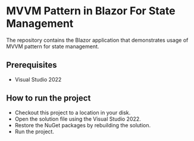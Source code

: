 # MVVM Pattern in Blazor For State Management

The repository contains the Blazor application that demonstrates usage of MVVM pattern for state management.

## Prerequisites

* Visual Studio 2022

## How to run the project

* Checkout this project to a location in your disk.
* Open the solution file using the Visual Studio 2022.
* Restore the NuGet packages by rebuilding the solution.
* Run the project.